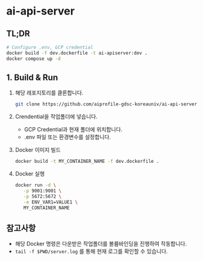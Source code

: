 # ai-api-server

## TL;DR
```bash
# Configure .env, GCP credential
docker build -f dev.dockerfile -t ai-apiserver:dev .
docker compose up -d
```

## 1. Build & Run

1. 해당 레포지토리를 클론합니다.

   ```bash
   git clone https://github.com/aiprofile-gdsc-koreauniv/ai-api-server
   ```
2. Crendential을 작업폴더에 넣습니다.
   - GCP Credential과 현재 폴더에 위치합니다.
   - .env 파일 또는 환경변수를 설정합니다.

3. Docker 이미지 빌드
   ```bash
   docker build -t MY_CONTAINER_NAME -f dev.dockerfile .
   ```

4. Docker 실행
   ```bash
   docker run -d \
      -p 9001:9001 \
      -p 5672:5672 \
      -e ENV_VAR1=VALUE1 \
      MY_CONTAINER_NAME
   ```

## 참고사항
- 해당 Docker 명령은 다운받은 작업폴더를 볼륨바인딩을 진행하여 작동합니다.
- `tail -f $PWD/server.log` 를 통해 현재 로그를 확인할 수 있습니다.